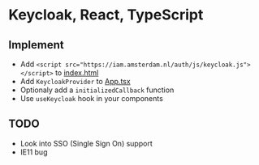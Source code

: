 # Keycloak, React, TypeScript

## Implement

- Add `<script src="https://iam.amsterdam.nl/auth/js/keycloak.js"></script>`
  to [index.html](https://github.com/Amsterdam/zaken-frontend/blob/master/public/index.html)
- Add `KeycloakProvider` to [App.tsx](https://github.com/Amsterdam/zaken-frontend/blob/master/src/App.tsx)
- Optionaly add a `initializedCallback` function
- Use `useKeycloak` hook in your components

## TODO

- Look into SSO (Single Sign On) support
- IE11 bug

